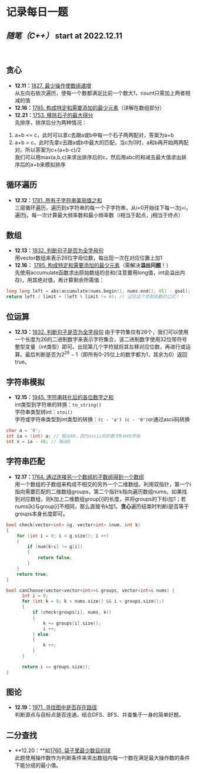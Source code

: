  # 记录每日一题
## *随笔（C++）* start at 2022.12.11
&nbsp;

## **贪心**
- **12.11：**[1827. 最少操作使数组递增](https://leetcode.cn/problems/minimum-operations-to-make-the-array-increasing/)   
从左向右依次遍历，使每一个数都满足比前一个数大1，count只需加上两者相减的值
- **12.16：**[1785. 构成特定和需要添加的最少元素](https://leetcode.cn/problems/minimum-elements-to-add-to-form-a-given-sum/description/)（详解在数组部分）
- **12.21：**[1753. 移除石子的最大得分](https://leetcode.cn/problems/maximum-score-from-removing-stones/description/)  
先排序，排序后分为两种情况：
1. a+b <= c，此时可以拿c去跟a或b中每一个石子两两配对，答案为a+b
2. a+b > c，此时先拿c去跟a或b中最大的匹配，当c为0时，a和b再开始两两配对。所以答案为c+(a+b-c)/2  
我们可以用max(a,b,c)来求出排序后的c，然后用abc的和减去最大值求出排序后的a+b来模拟排序

## **循环遍历**
- **12.12：**[1781. 所有子字符串美丽值之和](https://leetcode.cn/problems/sum-of-beauty-of-all-substrings/description/)  
三层循环遍历，遍历到s字符串的每一个子字符串，从i=0开始往下每一次j=i，遍历j，每一次计算最大频率数和最小频率数（i相当于起点，j相当于终点）

## **数组**
- **12.13：**[1832. 判断句子是否为全字母句](https://leetcode.cn/problems/check-if-the-sentence-is-pangram/description/)  
用vector数组来表示26位字母位数，每出现一次在对应位置上加1
- **12.16：** [1785. 构成特定和需要添加的最少元素](https://leetcode.cn/problems/minimum-elements-to-add-to-form-a-given-sum/description/)（需解决**溢出问题**！）  
先使用accumulate函数求出原始数组的总和(注意要用long值，int会溢出内存)，用其绝对值，再计算剩余所需值：
```cpp
long long left = abs(accumulate(nums.begin(), nums.end(), 0l) - goal); // 0L代表返回的和是长整型
return left / limit + (left % limit != 0); // 记住这个求剩余数的公式！！
```

## **位运算**
- **12.13：**[1832. 判断句子是否为全字母句](https://leetcode.cn/problems/check-if-the-sentence-is-pangram/description/)
由于字符集仅有26个，我们可以使用一个长度为26的二进制数字来表示字符集合，该二进制数字使用32位带符号整型变量（int类型）即可。出现第几个字符就将其左移对应位数，再进行或运算。最后判断是否为$2^{26}-1$（即所有0-25位上的数字都为1，其余为0）返回true。

## **字符串模拟**
- **12.15：**[1945. 字符串转化后的各位数字之和](https://leetcode.cn/problems/sum-of-digits-of-string-after-convert/description/)  
int类型到字符串的转换：```to_string()```  
字符串类型转int：```stoi()```  
字符或字符串类型到int类型的转换：```(c - 'a') (c - '0')```or通过ascii码转换
```cpp
char a = '0';
int ia = (int) a; // 输出48，因为ascii码的数字0从48开始
int x = ia - 48; // 输出0
```

## **字符串匹配**
- **12.17：**[1764. 通过连接另一个数组的子数组得到一个数组](https://leetcode.cn/problems/form-array-by-concatenating-subarrays-of-another-array/description/)  
用一个数组的子数组来构成不相交的另外一个二维数组。利用双指针，第一个i指向需要匹配的二维数组groups，第二个指针k指向遍历数组nums。如果找到对应数组，则k加上二维数组group[i]的长度，并将groups的下标i加1；若nums[k]与group[i]不相同，那么直接令k加1。**贪心**遍历结束时判断i是否等于groups本身长度即可。
```cpp
bool check(vector<int> &g, vector<int> &num, int k)
{
    for (int i = 0; i < g.size(); i ++)
    {
        if (num[k+i] != g[i])
        {
            return false;
        }
    }
    return true;
}

bool canChoose(vector<vector<int>>& groups, vector<int>& nums) {
      int i = 0;
      for (int k = 0; k < nums.size() && i < groups.size();)
      {
          if (check(groups[i], nums, k))
          {
              k += groups[i].size();
              i ++;
          } else
          {
              k ++;
          }
      }

      return i == groups.size();
}
```

## **图论**
- **12.19：**[1971. 寻找图中是否存在路径](https://leetcode.cn/problems/find-if-path-exists-in-graph/description/)  
判断源点与目标点是否连通，结合DFS、BFS、并查集于一身的简单好题。

## **二分查找**
- **12.20：**如[1760. 袋子里最少数目的球](https://leetcode.cn/problems/minimum-limit-of-balls-in-a-bag/description/)  
此题使用操作数作为判断条件来夹出数组内每一个数在满足最大操作数的条件下能分成的最小值。